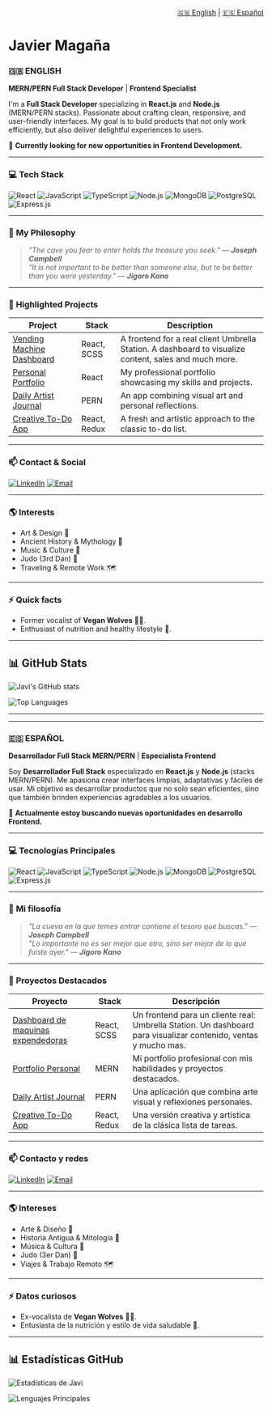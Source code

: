 <p align="right">
  <a href="#english">🇬🇧 English</a> | 
  <a href="#español">🇪🇸 Español</a>
</p>

<a name="english"></a>
# Javier Magaña

### 🇬🇧 **ENGLISH**

**MERN/PERN Full Stack Developer** | **Frontend Specialist**

I'm a **Full Stack Developer** specializing in **React.js** and **Node.js** (MERN/PERN stacks). Passionate about crafting clean, responsive, and user-friendly interfaces. My goal is to build products that not only work efficiently, but also deliver delightful experiences to users.

🌱 **Currently looking for new opportunities in Frontend Development.**

---

### 💻 **Tech Stack**

![React](https://img.shields.io/badge/React-%2361DAFB.svg?style=flat&logo=React&logoColor=black)
![JavaScript](https://img.shields.io/badge/JavaScript-%23F7DF1E.svg?style=flat&logo=JavaScript&logoColor=black)
![TypeScript](https://img.shields.io/badge/TypeScript-%23007ACC.svg?style=flat&logo=TypeScript&logoColor=white)
![Node.js](https://img.shields.io/badge/Node.js-%23339933.svg?style=flat&logo=Node.js&logoColor=white)
![MongoDB](https://img.shields.io/badge/MongoDB-%2347A248.svg?style=flat&logo=MongoDB&logoColor=white)
![PostgreSQL](https://img.shields.io/badge/PostgreSQL-%23316192.svg?style=flat&logo=PostgreSQL&logoColor=white)
![Express.js](https://img.shields.io/badge/Express.js-%23000000.svg?style=flat&logo=Express&logoColor=white)

---

### 🎯 **My Philosophy**

> _"The cave you fear to enter holds the treasure you seek." — **Joseph Campbell**_  
> _"It is not important to be better than someone else, but to be better than you were yesterday." — **Jigoro Kano**_

---

### 📌 **Highlighted Projects**

| Project | Stack | Description |
|----------|-------|-------------|
| [Vending Machine Dashboard](https://github.com/JavierMagana9/desafio-tripulacion_fork) | React, SCSS | A frontend for a real client Umbrella Station. A dashboard to visualize content, sales and much more. |
| [Personal Portfolio](https://github.com/your-link) | React | My professional portfolio showcasing my skills and projects. |
| [Daily Artist Journal](https://github.com/JavierMagana9/artistBook/tree/dev) | PERN | An app combining visual art and personal reflections. |
| [Creative To-Do App](https://github.com/JavierMagana9/todoDecember/tree/dev) | React, Redux | A fresh and artistic approach to the classic to-do list. |

---

### 📫 **Contact & Social**

[![LinkedIn](https://img.shields.io/badge/-LinkedIn-blue?style=flat&logo=Linkedin&logoColor=white)](www.linkedin.com/in/javier-magana-tello)
[![Email](https://img.shields.io/badge/-Email-red?style=flat&logo=Gmail&logoColor=white)](javier.magana9@gmail.com)

---

### 🌎 **Interests**

- Art & Design 🎨
- Ancient History & Mythology 📜
- Music & Culture 🎸
- Judo (3rd Dan) 🥋
- Traveling & Remote Work 🗺️

---

### ⚡ **Quick facts**

- Former vocalist of **Vegan Wolves** 🐺🎤.
- Enthusiast of nutrition and healthy lifestyle 🌱.

---

## 📊 **GitHub Stats**

![Javi's GitHub stats](https://github-readme-stats.vercel.app/api?username=JavierMagana9&show_icons=true&theme=tokyonight)

![Top Languages](https://github-readme-stats.vercel.app/api/top-langs/?username=JavierMagana9&layout=compact&theme=tokyonight)

---

---
<a name="español"></a>
### 🇪🇸 **ESPAÑOL**

**Desarrollador Full Stack MERN/PERN** | **Especialista Frontend**

Soy **Desarrollador Full Stack** especializado en **React.js** y **Node.js** (stacks MERN/PERN). Me apasiona crear interfaces limpias, adaptativas y fáciles de usar. Mi objetivo es desarrollar productos que no solo sean eficientes, sino que también brinden experiencias agradables a los usuarios.

🌱 **Actualmente estoy buscando nuevas oportunidades en desarrollo Frontend.**

---

### 💻 **Tecnologías Principales**

![React](https://img.shields.io/badge/React-%2361DAFB.svg?style=flat&logo=React&logoColor=black)
![JavaScript](https://img.shields.io/badge/JavaScript-%23F7DF1E.svg?style=flat&logo=JavaScript&logoColor=black)
![TypeScript](https://img.shields.io/badge/TypeScript-%23007ACC.svg?style=flat&logo=TypeScript&logoColor=white)
![Node.js](https://img.shields.io/badge/Node.js-%23339933.svg?style=flat&logo=Node.js&logoColor=white)
![MongoDB](https://img.shields.io/badge/MongoDB-%2347A248.svg?style=flat&logo=MongoDB&logoColor=white)
![PostgreSQL](https://img.shields.io/badge/PostgreSQL-%23316192.svg?style=flat&logo=PostgreSQL&logoColor=white)
![Express.js](https://img.shields.io/badge/Express.js-%23000000.svg?style=flat&logo=Express&logoColor=white)

---

### 🎯 **Mi filosofía**

> _"La cueva en la que temes entrar contiene el tesoro que buscas." — **Joseph Campbell**_  
> _"Lo importante no es ser mejor que otro, sino ser mejor de lo que fuiste ayer." — **Jigoro Kano**_

---

### 📌 **Proyectos Destacados**

| Proyecto | Stack | Descripción |
|----------|-------|-------------|
| [Dashboard de maquinas expendedoras](https://github.com/JavierMagana9/desafio-tripulacion_fork) | React, SCSS | Un frontend para un cliente real: Umbrella Station. Un dashboard para visualizar contenido, ventas y mucho mas. |
| [Portfolio Personal](https://github.com/tu-link) | MERN | Mi portfolio profesional con mis habilidades y proyectos destacados. |
| [Daily Artist Journal]((https://github.com/JavierMagana9/artistBook/tree/dev)) | PERN | Una aplicación que combina arte visual y reflexiones personales. |
| [Creative To-Do App](https://github.com/JavierMagana9/todoDecember/tree/dev) | React, Redux | Una versión creativa y artística de la clásica lista de tareas. |

---

### 📫 **Contacto y redes**

[![LinkedIn](https://img.shields.io/badge/-LinkedIn-blue?style=flat&logo=Linkedin&logoColor=white)](www.linkedin.com/in/javier-magana-tello)
[![Email](https://img.shields.io/badge/-Email-red?style=flat&logo=Gmail&logoColor=white)](javier.magana9@gmail.com)

---

### 🌎 **Intereses**

- Arte & Diseño 🎨
- Historia Antigua & Mitología 📜
- Música & Cultura 🎸
- Judo (3er Dan) 🥋
- Viajes & Trabajo Remoto 🗺️

---

### ⚡ **Datos curiosos**

- Ex-vocalista de **Vegan Wolves** 🐺🎤.
- Entusiasta de la nutrición y estilo de vida saludable 🌱.

---

## 📊 **Estadísticas GitHub**

![Estadísticas de Javi](https://github-readme-stats.vercel.app/api?username=JavierMagana9&show_icons=true&theme=tokyonight)

![Lenguajes Principales](https://github-readme-stats.vercel.app/api/top-langs/?username=JavierMagana9&layout=compact&theme=tokyonight)
